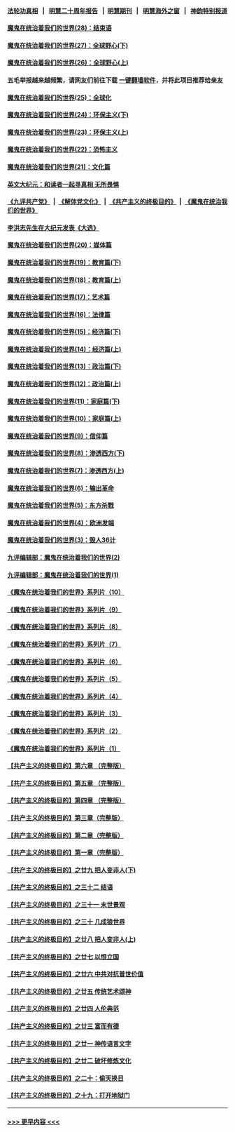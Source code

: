 #### [法轮功真相](https://github.com/gfw-breaker/truth/blob/master/README.md?t=0) &nbsp;&nbsp;|&nbsp;&nbsp; [明慧二十周年报告](https://github.com/gfw-breaker/mh-reports/blob/master/README.md?t=0) &nbsp;&nbsp;|&nbsp;&nbsp;[明慧期刊](https://github.com/gfw-breaker/mh-qikan) &nbsp;&nbsp;|&nbsp;&nbsp; [明慧海外之窗](https://github.com/gfw-breaker/mh-news/blob/master/README.md?t=0) &nbsp;&nbsp;|&nbsp;&nbsp; [神韵特别报道](https://github.com/gfw-breaker/mh-news/blob/master/shenyun.md?t=0)
#### [魔鬼在统治着我们的世界(28)：结束语](../pages/nsc422/n10936246.md?t=06260502) 
#### [魔鬼在统治着我们的世界(27)：全球野心(下)](../pages/nsc422/n10928319.md?t=06260502) 
#### [魔鬼在统治着我们的世界(26)：全球野心(上)](../pages/nsc422/n10900318.md?t=06260502) 
#### 五毛举报越来越频繁，请网友们前往下载 [一键翻墙软件](https://github.com/gfw-breaker/ssr-accounts)，并将此项目推荐给亲友
#### [魔鬼在统治着我们的世界(25)：全球化](../pages/nsc422/n10788205.md?t=06260502) 
#### [魔鬼在统治着我们的世界(24)：环保主义(下)](../pages/nsc422/n10695307.md?t=06260502) 
#### [魔鬼在统治着我们的世界(23)：环保主义(上)](../pages/nsc422/n10688613.md?t=06260502) 
#### [魔鬼在统治着我们的世界(22)：恐怖主义](../pages/nsc422/n10614727.md?t=06260502) 
#### [魔鬼在统治着我们的世界(21)：文化篇](../pages/nsc422/n10597706.md?t=06260502) 
#### [英文大纪元：和读者一起寻真相 无所畏惧](../pages/nsc422/n12542027.md?t=06260502) 
#### [《九评共产党》](https://github.com/begood0513/9ping.md/blob/master/README.md) &nbsp;|&nbsp; [《解体党文化》](../../../../jtdwh.md/blob/master/README.md)  &nbsp;|&nbsp; [《共产主义的终极目的》](../../../../gczydzjmd.md/blob/master/README.md) &nbsp;|&nbsp; [《魔鬼在统治我们的世界》](../../../../mgztzwmdsj.md/blob/master/README.md) 
#### [李洪志先生在大纪元发表《大选》](../pages/nsc422/n12534746.md?t=06260502) 
#### [魔鬼在统治着我们的世界(20)：媒体篇](../pages/nsc422/n10586579.md?t=06260502) 
#### [魔鬼在统治着我们的世界(19)：教育篇(下)](../pages/nsc422/n10564808.md?t=06260502) 
#### [魔鬼在统治着我们的世界(18)：教育篇(上)](../pages/nsc422/n10526970.md?t=06260502) 
#### [魔鬼在统治着我们的世界(17)：艺术篇](../pages/nsc422/n10499093.md?t=06260502) 
#### [魔鬼在统治着我们的世界(16)：法律篇](../pages/nsc422/n10485969.md?t=06260502) 
#### [魔鬼在统治着我们的世界(15)：经济篇(下)](../pages/nsc422/n10469975.md?t=06260502) 
#### [魔鬼在统治着我们的世界(14)：经济篇(上)](../pages/nsc422/n10457370.md?t=06260502) 
#### [魔鬼在统治着我们的世界(13)：政治篇(下)](../pages/nsc422/n10448270.md?t=06260502) 
#### [魔鬼在统治着我们的世界(12)：政治篇(上)](../pages/nsc422/n10444576.md?t=06260502) 
#### [魔鬼在统治着我们的世界(11)：家庭篇(下)](../pages/nsc422/n10440961.md?t=06260502) 
#### [魔鬼在统治着我们的世界(10)：家庭篇(上)](../pages/nsc422/n10435448.md?t=06260502) 
#### [魔鬼在统治着我们的世界(9)：信仰篇](../pages/nsc422/n10432159.md?t=06260502) 
#### [魔鬼在统治着我们的世界(8)：渗透西方(下)](../pages/nsc422/n10429603.md?t=06260502) 
#### [魔鬼在统治着我们的世界(7)：渗透西方(上)](../pages/nsc422/n10426013.md?t=06260502) 
#### [魔鬼在统治着我们的世界(6)：输出革命](../pages/nsc422/n10421536.md?t=06260502) 
#### [魔鬼在统治着我们的世界(5)：东方杀戮](../pages/nsc422/n10417707.md?t=06260502) 
#### [魔鬼在统治着我们的世界(4)：欧洲发端](../pages/nsc422/n10414890.md?t=06260502) 
#### [魔鬼在统治着我们的世界(3)：毁人36计](../pages/nsc422/n10411583.md?t=06260502) 
#### [九评编辑部：魔鬼在统治着我们的世界(2)](../pages/nsc422/n10410036.md?t=06260502) 
#### [九评编辑部：魔鬼在统治着我们的世界(1)](../pages/nsc422/n10406825.md?t=06260502) 
#### [《魔鬼在统治着我们的世界》系列片（10）](../pages/nsc422/n12292670.md?t=06260502) 
#### [《魔鬼在统治着我们的世界》系列片（9）](../pages/nsc422/n12290859.md?t=06260502) 
#### [《魔鬼在统治着我们的世界》系列片（8）](../pages/nsc422/n12287445.md?t=06260502) 
#### [《魔鬼在统治着我们的世界》系列片（7）](../pages/nsc422/n12283425.md?t=06260502) 
#### [《魔鬼在统治着我们的世界》系列片（6）](../pages/nsc422/n12282314.md?t=06260502) 
#### [《魔鬼在统治着我们的世界》系列片（5）](../pages/nsc422/n12281419.md?t=06260502) 
#### [《魔鬼在统治着我们的世界》系列片（4）](../pages/nsc422/n12274024.md?t=06260502) 
#### [《魔鬼在统治着我们的世界》系列片（3）](../pages/nsc422/n12271322.md?t=06260502) 
#### [《魔鬼在统治着我们的世界》系列片（2）](../pages/nsc422/n12269049.md?t=06260502) 
#### [《魔鬼在统治着我们的世界》系列片（1）](../pages/nsc422/n12267575.md?t=06260502) 
#### [【共产主义的终极目的】第六章 （完整版）](../pages/nsc422/n11428913.md?t=06260502) 
#### [【共产主义的终极目的】第五章 （完整版）](../pages/nsc422/n11428912.md?t=06260502) 
#### [【共产主义的终极目的】第四章 （完整版）](../pages/nsc422/n11428907.md?t=06260502) 
#### [【共产主义的终极目的】第三章（完整版）](../pages/nsc422/n11428848.md?t=06260502) 
#### [【共产主义的终极目的】第二章（完整版）](../pages/nsc422/n11428831.md?t=06260502) 
#### [【共产主义的终极目的】第一章（完整版）](../pages/nsc422/n11417651.md?t=06260502) 
#### [【共产主义的终极目的】之廿九 把人变非人(下)](../pages/nsc422/n11344140.md?t=06260502) 
#### [【共产主义的终极目的】之三十二 结语](../pages/nsc422/n11360535.md?t=06260502) 
#### [【共产主义的终极目的】之三十一 末世景观](../pages/nsc422/n11351129.md?t=06260502) 
#### [【共产主义的终极目的】之三十 几成狼世界](../pages/nsc422/n11348280.md?t=06260502) 
#### [【共产主义的终极目的】之廿八 把人变非人(上)](../pages/nsc422/n11340492.md?t=06260502) 
#### [【共产主义的终极目的】之廿七 以恨立国](../pages/nsc422/n11336944.md?t=06260502) 
#### [【共产主义的终极目的】之廿六 中共对抗普世价值](../pages/nsc422/n11324785.md?t=06260502) 
#### [【共产主义的终极目的】之廿五 传统艺术颂神](../pages/nsc422/n11296396.md?t=06260502) 
#### [【共产主义的终极目的】之廿四 人伦典范](../pages/nsc422/n11296397.md?t=06260502) 
#### [【共产主义的终极目的】之廿三 富而有德](../pages/nsc422/n11283598.md?t=06260502) 
#### [【共产主义的终极目的】之廿一 神传语言文字](../pages/nsc422/n11263265.md?t=06260502) 
#### [【共产主义的终极目的】之廿二 破坏修炼文化](../pages/nsc422/n11245728.md?t=06260502) 
#### [【共产主义的终极目的】之二十：偷天换日](../pages/nsc422/n11238846.md?t=06260502) 
#### [【共产主义的终极目的】之十九：打开地狱门](../pages/nsc422/n11206376.md?t=06260502) 

----
#### [ >>> 更早内容 <<< ](../indexes/nsc422-earlier.md)
